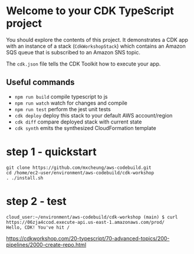 # Welcome to your CDK TypeScript project

You should explore the contents of this project. It demonstrates a CDK app with an instance of a stack (`CdkWorkshopStack`)
which contains an Amazon SQS queue that is subscribed to an Amazon SNS topic.

The `cdk.json` file tells the CDK Toolkit how to execute your app.

## Useful commands

* `npm run build`   compile typescript to js
* `npm run watch`   watch for changes and compile
* `npm run test`    perform the jest unit tests
* `cdk deploy`      deploy this stack to your default AWS account/region
* `cdk diff`        compare deployed stack with current state
* `cdk synth`       emits the synthesized CloudFormation template


# step 1 - quickstart

```
git clone https://github.com/mxcheung/aws-codebuild.git
cd /home/ec2-user/environment/aws-codebuild/cdk-workshop
. ./install.sh

```

# step 2 - test
```
cloud_user:~/environment/aws-codebuild/cdk-workshop (main) $ curl  https://06zja4ccod.execute-api.us-east-1.amazonaws.com/prod/
Hello, CDK! You've hit /
```
https://cdkworkshop.com/20-typescript/70-advanced-topics/200-pipelines/2000-create-repo.html
